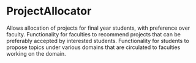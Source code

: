 
# ProjectAllocator

Allows allocation of projects for final year students, with preference over faculty.
Functionality for faculties to recommend projects that can be preferably accepted by interested students.
Functionality for students to propose topics under various domains that are circulated to faculties working on the domain.
